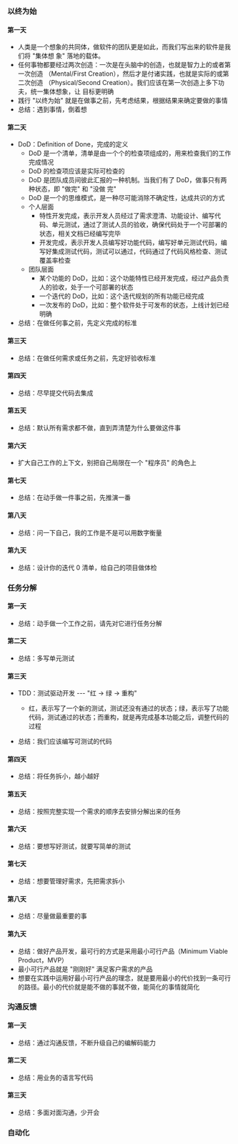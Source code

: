 ### 以终为始

#### 第一天

- 人类是一个想象的共同体，做软件的团队更是如此，而我们写出来的软件是我们将 "集体想
  象" 落地的载体。
- 任何事物都要经过两次创造：一次是在头脑中的创造，也就是智力上的或者第一次创造
  （Mental/First Creation），然后才是付诸实践，也就是实际的或第二次创造
  （Physical/Second Creation）。我们应该在第一次创造上多下功夫，统一集体想象，让
  目标更明确
- 践行 "以终为始" 就是在做事之前，先考虑结果，根据结果来确定要做的事情
- 总结：遇到事情，倒着想

#### 第二天

- DoD：Definition of Done，完成的定义
  - DoD 是一个清单，清单是由一个个的检查项组成的，用来检查我们的工作完成情况
  - DoD 的检查项应该是实际可检查的
  - DoD 是团队成员间彼此汇报的一种机制。当我们有了 DoD，做事只有两种状态，即 "做完" 和 "没做
    完"
  - DoD 是一个的思维模式，是一种尽可能消除不确定性，达成共识的方式
  - 个人层面
    - 特性开发完成，表示开发人员经过了需求澄清、功能设计、编写代码、单元测试，通过了测试人员的验收，确保代码处于一个可部署的状态，相关文档已经编写完毕
    - 开发完成，表示开发人员编写好功能代码，编写好单元测试代码，编写好集成测试代码，测试可以通过，代码通过了代码风格检查、测试覆盖率检查
  - 团队层面
    - 某个功能的 DoD，比如：这个功能特性已经开发完成，经过产品负责人的验收，处于一个可部署的状态
    - 一个迭代的 DoD，比如：这个迭代规划的所有功能已经完成
    - 一次发布的 DoD，比如：整个软件处于可发布的状态，上线计划已经明确
- 总结：在做任何事之前，先定义完成的标准

#### 第三天

- 总结：在做任何需求或任务之前，先定好验收标准

#### 第四天

- 总结：尽早提交代码去集成

#### 第五天

- 总结：默认所有需求都不做，直到弄清楚为什么要做这件事

#### 第六天

- 扩大自己工作的上下文，别把自己局限在一个 "程序员" 的角色上

#### 第七天

- 总结：在动手做一件事之前，先推演一番

#### 第八天

- 总结：问一下自己，我的工作是不是可以用数字衡量

#### 第九天

- 总结：设计你的迭代 0 清单，给自己的项目做体检

### 任务分解

#### 第一天

- 总结：动手做一个工作之前，请先对它进行任务分解

#### 第二天

- 总结：多写单元测试

#### 第三天

- TDD：测试驱动开发 --- "红 -> 绿 -> 重构"
  - 红，表示写了一个新的测试，测试还没有通过的状态；绿，表示写了功能代码，测试通过的状态；而重构，就是再完成基本功能之后，调整代码的过程

- 总结：我们应该编写可测试的代码

#### 第四天

- 总结：将任务拆小，越小越好

#### 第五天

- 总结：按照完整实现一个需求的顺序去安排分解出来的任务

#### 第六天

- 总结：要想写好测试，就要写简单的测试

#### 第七天

- 总结：想要管理好需求，先把需求拆小

#### 第八天

- 总结：尽量做最重要的事

#### 第九天

- 总结：做好产品开发，最可行的方式是采用最小可行产品（Minimum Viable Product，MVP）
- 最小可行产品就是 "刚刚好" 满足客户需求的产品
- 想要在实践中运用好最小可行产品的理念，就是要用最小的代价找到一条可行的路径。最小的代价就是能不做的事就不做，能简化的事情就简化

### 沟通反馈

#### 第一天

- 总结：通过沟通反馈，不断升级自己的编解码能力

#### 第二天

- 总结：用业务的语言写代码

#### 第三天

- 总结：多面对面沟通，少开会

### 自动化

